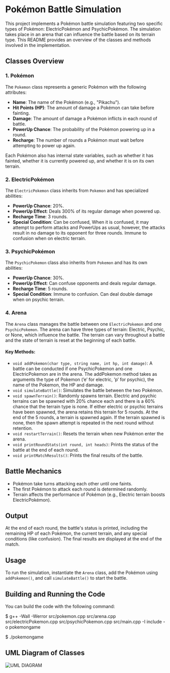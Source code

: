 # Pokémon Battle Simulation

This project implements a Pokémon battle simulation featuring two specific types of Pokémon: ElectricPokémon and PsychicPokémon. The simulation takes place in an arena that can influence the battle based on its terrain type. This README provides an overview of the classes and methods involved in the implementation.

## Classes Overview

### 1. Pokémon
The `Pokemon` class represents a generic Pokémon with the following attributes:

- **Name**: The name of the Pokémon (e.g., "Pikachu").
- **Hit Points (HP)**: The amount of damage a Pokémon can take before fainting.
- **Damage**: The amount of damage a Pokémon inflicts in each round of battle.
- **PowerUp Chance**: The probability of the Pokémon powering up in a round.
- **Recharge**: The number of rounds a Pokémon must wait before attempting to power up again.

Each Pokémon also has internal state variables, such as whether it has fainted, whether it is currently powered up, and whether it is on its own terrain.

### 2. ElectricPokémon
The `ElectricPokemon` class inherits from `Pokemon` and has specialized abilities:

- **PowerUp Chance**: 20%.
- **PowerUp Effect**: Deals 300% of its regular damage when powered up.
- **Recharge Time**: 3 rounds.
- **Special Condition**: Can be confused, When it is confused, it may attempt to perform attacks and PowerUps as usual, however, the attacks result in no damage to its opponent for three rounds. Immune to confusion when on electric terrain.

### 3. PsychicPokémon
The `PsychicPokemon` class also inherits from `Pokemon` and has its own abilities:

- **PowerUp Chance**: 30%.
- **PowerUp Effect**: Can confuse opponents and deals regular damage.
- **Recharge Time**: 5 rounds.
- **Special Condition**: Immune to confusion. Can deal double damage when on psychic terrain.

### 4. Arena
The `Arena` class manages the battle between one `ElectricPokemon` and one `PsychicPokemon`. The arena can have three types of terrain: Electric, Psychic, or None, which influence the battle. The terrain can vary throughout a battle and the state of terrain is reset at the beginning of each battle.

#### Key Methods:
- `void addPokemon(char type, string name, int hp, int damage)`: A battle can be conducted if one PsychicPokemon and one ElectricPokemon are in the arena. The addPokemon method takes as arguments the type of Pokemon (’e’ for electric, ’p’ for psychic), the name of the Pokemon, the HP and damage.
- `void simulateBattle()`: Simulates the battle between the two Pokémon.
- `void spawnTerrain()`: Randomly spawns terrain. Electric and psychic terrains can be spawned with 20% chance each and there is a 60% chance that the terrain type is none. If either electric or psychic terrains have been spawned, the arena retains this terrain for 5 rounds. At the end of the 5 rounds, a terrain is spawned again. If the terrain spawned is none, then the spawn attempt is repeated in the next round without retention.
- `void restartTerrain()`: Resets the terrain when new Pokémon enter the arena.
- `void printRoundStats(int round, int heads)`: Prints the status of the battle at the end of each round.
- `void printMatchResults()`: Prints the final results of the battle.

## Battle Mechanics

- Pokémon take turns attacking each other until one faints.
- The first Pokémon to attack each round is determined randomly.
- Terrain affects the performance of Pokémon (e.g., Electric terrain boosts ElectricPokémon).

## Output

At the end of each round, the battle's status is printed, including the remaining HP of each Pokémon, the current terrain, and any special conditions (like confusion). The final results are displayed at the end of the match.

## Usage

To run the simulation, instantiate the `Arena` class, add the Pokémon using `addPokemon()`, and call `simulateBattle()` to start the battle.

## Building and Running the Code

You can build the code with the following command:

$ g++ -Wall -Werror src/pokemon.cpp src/arena.cpp src/electricPokemon.cpp src/psychicPokemon.cpp src/main.cpp -I include -o pokemongame

$ ./pokemongame

## UML Diagram of Classes

![UML DIAGRAM](https://github.com/user-attachments/assets/85288546-8196-4b48-9965-bddac1dfdb2d)

